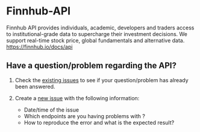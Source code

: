 # Finnhub-API
Finnhub API provides individuals, academic, developers and traders access to institutional-grade data to supercharge their investment decisions. We support real-time stock price, global fundamentals and alternative data. https://finnhub.io/docs/api

## Have a question/problem regarding the API?

1. Check the [existing issues](https://github.com/finnhubio/Finnhub-API/issues) to see if your question/problem has already been answered.
2. Create a [new issue](https://github.com/finnhubio/Finnhub-API/issues/new) with the following information:

   * Date/time of the issue
   * Which endpoints are you having problems with ?
   * How to reproduce the error and what is the expected result?
